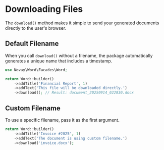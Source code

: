 # **Downloading Files**

The `download()` method makes it simple to send your generated documents directly to the user's browser.

## **Default Filename**

When you call `download()` without a filename, the package automatically generates a unique name that includes a timestamp.

```php
use Novay\Word\Facades\Word;

return Word::builder()
    ->addTitle('Financial Report', 1)
    ->addText('This file will be downloaded directly.')
    ->download(); // Result: document_20250914_022830.docx
```

## **Custom Filename**

To use a specific filename, pass it as the first argument.

```php
return Word::builder()
    ->addTitle('Invoice #2025', 1)
    ->addText('The document is using custom filename.')
    ->download('invoice.docx');
```